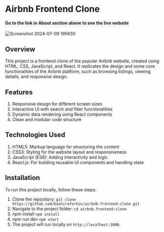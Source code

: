 # Airbnb Frontend Clone

#### Go to the link in About section above to see the live website

![Screenshot 2024-07-09 195630](https://github.com/bashirafarhin/airbnb_frontend_clone/assets/97461439/de1c7e79-8db1-4d18-a204-289a24b77a74)

## Overview
This project is a frontend clone of the popular Airbnb website, created using HTML, CSS, JavaScript, and React. It replicates the design and some core functionalities of the Airbnb platform, such as browsing listings, viewing details, and responsive design.

## Features
1. Responsive design for different screen sizes
2. Interactive UI with search and filter functionalities
3. Dynamic data rendering using React components
4. Clean and modular code structure

## Technologies Used
1. HTML5: Markup language for structuring the content
2. CSS3: Styling for the website layout and responsiveness
3. JavaScript (ES6): Adding interactivity and logic
4. React.js: For building reusable UI components and handling state

## Installation
To run this project locally, follow these steps:
1. Clone the repository:
 `git clone https://github.com/bashirafarhin/airbnb-frontend-clone.git`
3. Navigate to the project folder:
  `cd airbnb-frontend-clone`
5. npm install
   `npm install`
7. npm run dev
   `npm start`
9. The project will run locally on `http://localhost:3000`.
